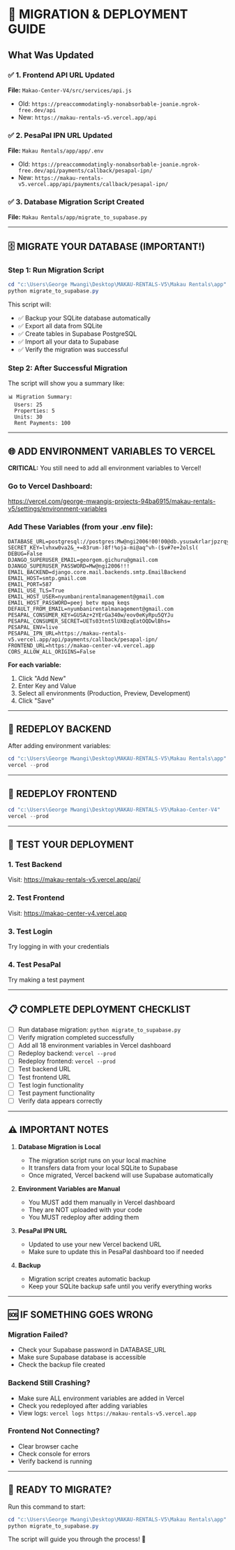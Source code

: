 # 🚀 MIGRATION & DEPLOYMENT GUIDE

## What Was Updated

### ✅ 1. Frontend API URL Updated
**File:** `Makao-Center-V4/src/services/api.js`
- Old: `https://preaccommodatingly-nonabsorbable-joanie.ngrok-free.dev/api`
- New: `https://makau-rentals-v5.vercel.app/api`

### ✅ 2. PesaPal IPN URL Updated
**File:** `Makau Rentals/app/app/.env`
- Old: `https://preaccommodatingly-nonabsorbable-joanie.ngrok-free.dev/api/payments/callback/pesapal-ipn/`
- New: `https://makau-rentals-v5.vercel.app/api/payments/callback/pesapal-ipn/`

### ✅ 3. Database Migration Script Created
**File:** `Makau Rentals/app/migrate_to_supabase.py`

---

## 🗄️ MIGRATE YOUR DATABASE (IMPORTANT!)

### Step 1: Run Migration Script

```powershell
cd "c:\Users\George Mwangi\Desktop\MAKAU-RENTALS-V5\Makau Rentals\app"
python migrate_to_supabase.py
```

This script will:
- ✅ Backup your SQLite database automatically
- ✅ Export all data from SQLite
- ✅ Create tables in Supabase PostgreSQL
- ✅ Import all your data to Supabase
- ✅ Verify the migration was successful

### Step 2: After Successful Migration

The script will show you a summary like:
```
📊 Migration Summary:
  Users: 25
  Properties: 5
  Units: 30
  Rent Payments: 100
```

---

## 🌐 ADD ENVIRONMENT VARIABLES TO VERCEL

**CRITICAL:** You still need to add all environment variables to Vercel!

### Go to Vercel Dashboard:
https://vercel.com/george-mwangis-projects-94ba6915/makau-rentals-v5/settings/environment-variables

### Add These Variables (from your .env file):

```
DATABASE_URL=postgresql://postgres:Mw@ngi2006!00!00@db.ysuswkrlarjpzrqyoxdh.supabase.co:5432/postgres
SECRET_KEY=lvhxw0va2&_+=83rum-)8f!%oja-mi@aq^vh-($v#7e+2olsl(
DEBUG=False
DJANGO_SUPERUSER_EMAIL=georgem.gichuru@gmail.com
DJANGO_SUPERUSER_PASSWORD=Mw@ngi2006!!!
EMAIL_BACKEND=django.core.mail.backends.smtp.EmailBackend
EMAIL_HOST=smtp.gmail.com
EMAIL_PORT=587
EMAIL_USE_TLS=True
EMAIL_HOST_USER=nyumbanirentalmanagement@gmail.com
EMAIL_HOST_PASSWORD=peej betv mpaq keqs
DEFAULT_FROM_EMAIL=nyumbanirentalmanagement@gmail.com
PESAPAL_CONSUMER_KEY=GUSAz+2YErGa340w/eov0eKyRpu5QYJu
PESAPAL_CONSUMER_SECRET=UETs03tnt5lUXBzqEatOQDwlBhs=
PESAPAL_ENV=live
PESAPAL_IPN_URL=https://makau-rentals-v5.vercel.app/api/payments/callback/pesapal-ipn/
FRONTEND_URL=https://makao-center-v4.vercel.app
CORS_ALLOW_ALL_ORIGINS=False
```

**For each variable:**
1. Click "Add New"
2. Enter Key and Value
3. Select all environments (Production, Preview, Development)
4. Click "Save"

---

## 🚀 REDEPLOY BACKEND

After adding environment variables:

```powershell
cd "c:\Users\George Mwangi\Desktop\MAKAU-RENTALS-V5\Makau Rentals\app"
vercel --prod
```

---

## 🎨 REDEPLOY FRONTEND

```powershell
cd "c:\Users\George Mwangi\Desktop\MAKAU-RENTALS-V5\Makao-Center-V4"
vercel --prod
```

---

## 🧪 TEST YOUR DEPLOYMENT

### 1. Test Backend
Visit: https://makau-rentals-v5.vercel.app/api/

### 2. Test Frontend
Visit: https://makao-center-v4.vercel.app

### 3. Test Login
Try logging in with your credentials

### 4. Test PesaPal
Try making a test payment

---

## 📋 COMPLETE DEPLOYMENT CHECKLIST

- [ ] Run database migration: `python migrate_to_supabase.py`
- [ ] Verify migration completed successfully
- [ ] Add all 18 environment variables in Vercel dashboard
- [ ] Redeploy backend: `vercel --prod`
- [ ] Redeploy frontend: `vercel --prod`
- [ ] Test backend URL
- [ ] Test frontend URL
- [ ] Test login functionality
- [ ] Test payment functionality
- [ ] Verify data appears correctly

---

## ⚠️ IMPORTANT NOTES

1. **Database Migration is Local**
   - The migration script runs on your local machine
   - It transfers data from your local SQLite to Supabase
   - Once migrated, Vercel backend will use Supabase automatically

2. **Environment Variables are Manual**
   - You MUST add them manually in Vercel dashboard
   - They are NOT uploaded with your code
   - You MUST redeploy after adding them

3. **PesaPal IPN URL**
   - Updated to use your new Vercel backend URL
   - Make sure to update this in PesaPal dashboard too if needed

4. **Backup**
   - Migration script creates automatic backup
   - Keep your SQLite backup safe until you verify everything works

---

## 🆘 IF SOMETHING GOES WRONG

### Migration Failed?
- Check your Supabase password in DATABASE_URL
- Make sure Supabase database is accessible
- Check the backup file created

### Backend Still Crashing?
- Make sure ALL environment variables are added in Vercel
- Check you redeployed after adding variables
- View logs: `vercel logs https://makau-rentals-v5.vercel.app`

### Frontend Not Connecting?
- Clear browser cache
- Check console for errors
- Verify backend is running

---

## 🎉 READY TO MIGRATE?

Run this command to start:

```powershell
cd "c:\Users\George Mwangi\Desktop\MAKAU-RENTALS-V5\Makau Rentals\app"
python migrate_to_supabase.py
```

The script will guide you through the process! 🚀
